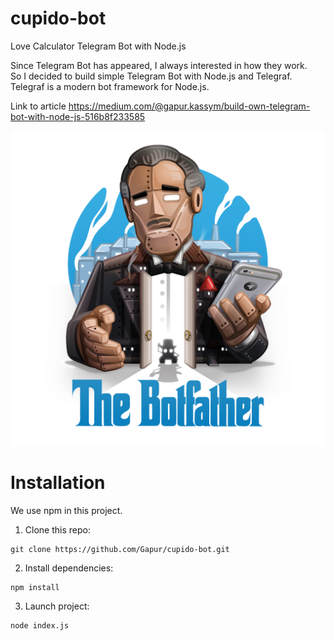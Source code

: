 # cupido-bot
Love Calculator Telegram Bot with Node.js

Since Telegram Bot has appeared, I always interested in how they work. <br>
So I decided to build simple Telegram Bot with Node.js and Telegraf. <br>
Telegraf is a modern bot framework for Node.js.

Link to article https://medium.com/@gapur.kassym/build-own-telegram-bot-with-node-js-516b8f233585

![TheBotFather](./images/bot-father.png)

# Installation
We use npm in this project.

1. Clone this repo:
```
git clone https://github.com/Gapur/cupido-bot.git
```

2. Install dependencies:
```
npm install
```

3. Launch project:
```
node index.js
```
